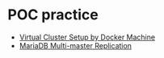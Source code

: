 # POC practice

* [Virtual Cluster Setup by Docker Machine](subjects/virtual-cluster-setup-by-docker-machine)
* [MariaDB Multi-master Replication](subjects/mariadb-multi-master-replication)
